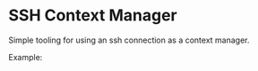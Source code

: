 # SSH Context Manager

Simple tooling for using an ssh connection as a context manager.

Example:
```

```

